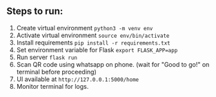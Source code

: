 ## Steps to run:

1. Create virtual environment `python3 -m venv env`
2. Activate virtual environment `source env/bin/activate`
3. Install requirements `pip install -r requirements.txt`
4. Set environment variable for Flask `export FLASK_APP=app`
5. Run server `flask run`
6. Scan QR code using whatsapp on phone.
   (wait for "Good to go!" on terminal before proceeding)
7. UI available at `http://127.0.0.1:5000/home`
8. Monitor terminal for logs.

